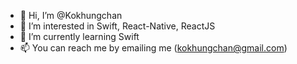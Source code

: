 - 👋 Hi, I’m @Kokhungchan
- 👀 I’m interested in Swift, React-Native, ReactJS
- 🌱 I’m currently learning Swift
- 📫 You can reach me by emailing me (kokhungchan@gmail.com)

